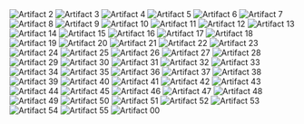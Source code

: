 <img src="assets/images/imagen_2.png" alt="Artifact 2" />
          <img src="assets/images/imagen_3.png" alt="Artifact 3" />
          <img src="assets/images/imagen_4.png" alt="Artifact 4" />
          <img src="assets/images/imagen_5.png" alt="Artifact 5" />
          <img src="assets/images/imagen_6.webp" alt="Artifact 6" />
          <img src="assets/images/imagen_7.webp" alt="Artifact 7" />
          <img src="assets/images/imagen_8.webp" alt="Artifact 8" />
          <img src="assets/images/imagen_9.webp" alt="Artifact 9" />
          <img src="assets/images/imagen_10.png" alt="Artifact 10" />
          <img src="assets/images/imagen_11.png" alt="Artifact 11" />
          <img src="assets/images/imagen_12.png" alt="Artifact 12" />
          <img src="assets/images/imagen_13.png" alt="Artifact 13" />
          <img src="assets/images/imagen_14.png" alt="Artifact 14" />
          <img src="assets/images/imagen_15.webp" alt="Artifact 15" />
          <img src="assets/images/imagen_16.webp" alt="Artifact 16" />
          <img src="assets/images/imagen_17.webp" alt="Artifact 17" />
          <img src="assets/images/imagen_18.webp" alt="Artifact 18" />
          <img src="assets/images/imagen_19.webp" alt="Artifact 19" />
          <img src="assets/images/imagen_20.png" alt="Artifact 20" />
          <img src="assets/images/imagen_21.webp" alt="Artifact 21" />
          <img src="assets/images/imagen_22.webp" alt="Artifact 22" />
          <img src="assets/images/imagen_23.webp" alt="Artifact 23" />
          <img src="assets/images/imagen_24.webp" alt="Artifact 24" />
          <img src="assets/images/imagen_25.webp" alt="Artifact 25" />
          <img src="assets/images/imagen_26.webp" alt="Artifact 26" />
          <img src="assets/images/imagen_27.webp" alt="Artifact 27" />
          <img src="assets/images/imagen_28.webp" alt="Artifact 28" />
          <img src="assets/images/imagen_29.webp" alt="Artifact 29" />
          <img src="assets/images/imagen_30.webp" alt="Artifact 30" />
          <img src="assets/images/imagen_31.webp" alt="Artifact 31" />
          <img src="assets/images/imagen_32.webp" alt="Artifact 32" />
          <img src="assets/images/imagen_33.webp" alt="Artifact 33" />
          <img src="assets/images/imagen_34.webp" alt="Artifact 34" />
          <img src="assets/images/imagen_35.webp" alt="Artifact 35" />
          <img src="assets/images/imagen_36.webp" alt="Artifact 36" />
          <img src="assets/images/imagen_37.webp" alt="Artifact 37" />
          <img src="assets/images/imagen_38.webp" alt="Artifact 38" />
          <img src="assets/images/imagen_39.webp" alt="Artifact 39" />
          <img src="assets/images/imagen_40.webp" alt="Artifact 40" />
          <img src="assets/images/imagen_41.webp" alt="Artifact 41" />
          <img src="assets/images/imagen_42.webp" alt="Artifact 42" />
          <img src="assets/images/imagen_43.webp" alt="Artifact 43" />
          <img src="assets/images/imagen_44.webp" alt="Artifact 44" />
          <img src="assets/images/imagen_45.webp" alt="Artifact 45" />
          <img src="assets/images/imagen_46.webp" alt="Artifact 46" />
          <img src="assets/images/imagen_47.webp" alt="Artifact 47" />
          <img src="assets/images/imagen_48.webp" alt="Artifact 48" />
          <img src="assets/images/imagen_49.webp" alt="Artifact 49" />
          <img src="assets/images/imagen_50.webp" alt="Artifact 50" />
          <img src="assets/images/imagen_51.webp" alt="Artifact 51" />
          <img src="assets/images/imagen_52.webp" alt="Artifact 52" />
          <img src="assets/images/imagen_53.png" alt="Artifact 53" />
          <img src="assets/images/imagen_54.webp" alt="Artifact 54" />
          <img src="assets/images/imagen_55.webp" alt="Artifact 55" />
          <img src="assets/images/imagen_00.webp" alt="Artifact 00" />
